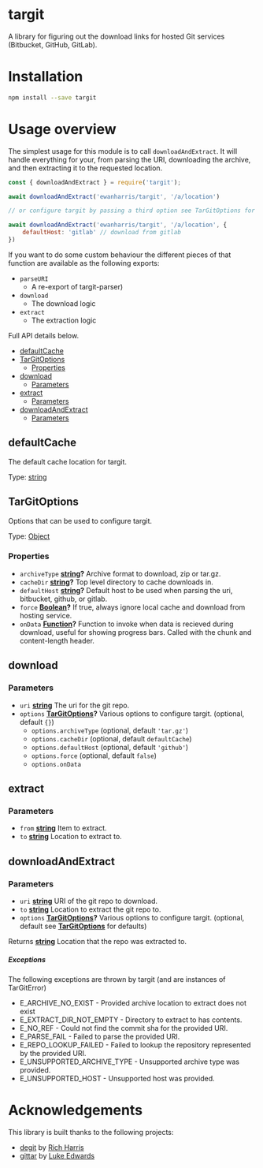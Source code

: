 # targit

A library for figuring out the download links for hosted Git services (Bitbucket, GitHub, GitLab).

# Installation

```sh
npm install --save targit
```

# Usage overview

The simplest usage for this module is to call `downloadAndExtract`. It will handle everything for your, from parsing the URI, downloading the archive, and then extracting it to the requested location.

```js
const { downloadAndExtract } = require('targit');

await downloadAndExtract('ewanharris/targit', '/a/location')

// or configure targit by passing a third option see TarGitOptions for full options

await downloadAndExtract('ewanharris/targit', '/a/location', {
	defaultHost: 'gitlab' // download from gitlab
})
```

If you want to do some custom behaviour the different pieces of that function are available as the following exports:
- `parseURI` 
    - A re-export of targit-parser)
- `download` 
    - The download logic
- `extract`
    - The extraction logic

Full API details below.

-   [defaultCache][1]
-   [TarGitOptions][2]
    -   [Properties][3]
-   [download][4]
    -   [Parameters][5]
-   [extract][6]
    -   [Parameters][7]
-   [downloadAndExtract][8]
    -   [Parameters][9]

## defaultCache

The default cache location for targit.

Type: [string][10]

## TarGitOptions

Options that can be used to configure targit.

Type: [Object][11]

### Properties

-   `archiveType` **[string][10]?** Archive format to download, zip or tar.gz.
-   `cacheDir` **[string][10]?** Top level directory to cache downloads in.
-   `defaultHost` **[string][10]?** Default host to be used when parsing the uri, bitbucket, github, or gitlab.
-   `force` **[Boolean][12]?** If true, always ignore local cache and download from hosting service.
-   `onData` **[Function][13]?** Function to invoke when data is recieved during download, useful for showing progress bars. Called with the chunk and content-length header.

## download

### Parameters

-   `uri` **[string][10]** The uri for the git repo.
-   `options` **[TarGitOptions][14]?** Various options to configure targit. (optional, default `{}`)
    -   `options.archiveType`   (optional, default `'tar.gz'`)
    -   `options.cacheDir`   (optional, default `defaultCache`)
    -   `options.defaultHost`   (optional, default `'github'`)
    -   `options.force`   (optional, default `false`)
    -   `options.onData`  

## extract

### Parameters

-   `from` **[string][10]** Item to extract.
-   `to` **[string][10]** Location to extract to.

## downloadAndExtract

### Parameters

-   `uri` **[string][10]** URI of the git repo to download.
-   `to` **[string][10]** Location to extract the git repo to.
-   `options` **[TarGitOptions][14]?** Various options to configure targit. (optional, default see **[TarGitOptions][14]** for defaults)

Returns **[string][10]** Location that the repo was extracted to.

[1]: #defaultcache

[2]: #targitoptions

[3]: #properties

[4]: #download

[5]: #parameters

[6]: #extract

[7]: #parameters-1

[8]: #downloadandextract

[9]: #parameters-2

[10]: https://developer.mozilla.org/docs/Web/JavaScript/Reference/Global_Objects/String

[11]: https://developer.mozilla.org/docs/Web/JavaScript/Reference/Global_Objects/Object

[12]: https://developer.mozilla.org/docs/Web/JavaScript/Reference/Global_Objects/Boolean

[13]: https://developer.mozilla.org/docs/Web/JavaScript/Reference/Statements/function

[14]: #targitoptions

##### Exceptions

The following exceptions are thrown by targit (and are instances of TarGitError)

- E_ARCHIVE_NO_EXIST - Provided archive location to extract does not exist
- E_EXTRACT_DIR_NOT_EMPTY - Directory to extract to has contents.
- E_NO_REF - Could not find the commit sha for the provided URI.
- E_PARSE_FAIL - Failed to parse the provided URI.
- E_REPO_LOOKUP_FAILED - Failed to lookup the repository represented by the provided URI.
- E_UNSUPPORTED_ARCHIVE_TYPE - Unsupported archive type was provided.
- E_UNSUPPORTED_HOST - Unsupported host was provided.

# Acknowledgements

This library is built thanks to the following projects:

- [degit](https://github.com/Rich-Harris/degit) by [Rich Harris](https://github.com/Rich-Harris)
- [gittar](https://github.com/lukeed/gittar) by [Luke Edwards](https://github.com/Rich-Harris)
